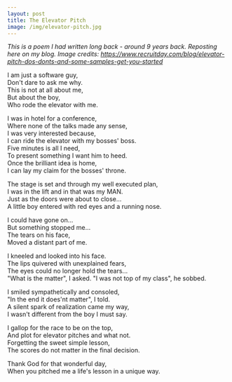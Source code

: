 ```yaml
---
layout: post
title: The Elevator Pitch 
image: /img/elevator-pitch.jpg
---
```


*This is a poem I had written long back - around 9 years back. Reposting here on my blog. Image credits: https://www.recruitday.com/blog/elevator-pitch-dos-donts-and-some-samples-get-you-started*

I am just a software guy,  
Don't dare to ask me why.   
This is not at all about me,    
But about the boy,  
Who rode the elevator with me. 


I was in hotel for a conference,  
Where none of the talks made any sense,  
I was very interested because,  
I can ride the elevator with my bosses' boss.   
Five minutes is all I need,  
To present something I want him to heed.  
Once the brilliant idea is home,  
I can lay my claim for the bosses' throne.  


The stage is set and through my well executed plan,  
I was in the lift and in that was my MAN.  
Just as the doors were about to close...  
A little boy entered with red eyes and a running nose.  


I could have gone on...  
But something stopped me...  
The tears on his face,  
Moved a distant part of me.  

I kneeled and looked into his face.  
The lips quivered with unexplained fears,  
The eyes could no longer hold the tears...  
"What is the matter", I asked. 
"I was not top of my class", he sobbed.  

I smiled sympathetically and consoled,  
"In the end it does'nt matter", I told.  
A silent spark of realization came my way,  
I wasn't different from the boy I must say.  

I gallop for the race to be on the top,  
And plot for elevator pitches and what not.  
Forgetting the sweet simple lesson,  
The scores do not matter in the final decision.  


Thank God for that wonderful day,  
When you pitched me a life's lesson in a unique way.  



